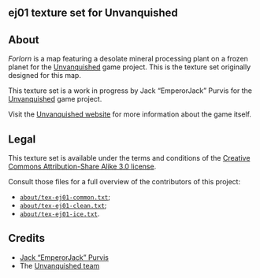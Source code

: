 ej01 texture set for Unvanquished
---------------------------------


About
-----

_Forlorn_ is a map featuring a desolate mineral processing plant on a frozen planet for the [Unvanquished](https://unvanquished.net) game project. This is the texture set originally designed for this map.

This texture set is a work in progress by Jack “EmperorJack” Purvis for the [Unvanquished](https://unvanquished.net) game project.

Visit the [Unvanquished website](https://unvanquished.net/) for more information about the game itself.


Legal
-----

This texture set is available under the terms and conditions of the [Creative Commons Attribution-Share Alike 3.0 license](https://creativecommons.org/licenses/by-sa/3.0).

Consult those files for a full overview of the contributors of this project:

- [`about/tex-ej01-common.txt`](about/tex-ej01-common.txt);
- [`about/tex-ej01-clean.txt`](about/tex-ej01-clean.txt);
- [`about/tex-ej01-ice.txt`](about/tex-ej01-ice.txt).


Credits
-------

- [Jack “EmperorJack” Purvis](https://www.behance.net/jackpurvis)
- The [Unvanquished team](https://unvanquished.net/?page_id=336)
